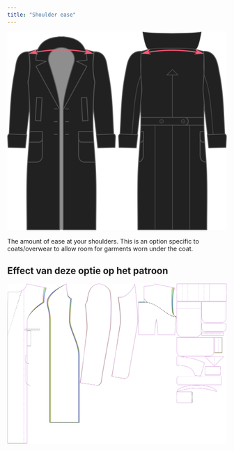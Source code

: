 ```yaml
---
title: "Shoulder ease"
---
```


![Shoulder ease](./shoulderease.svg)

The amount of ease at your shoulders. This is an option specific to coats/overwear to allow room for garments worn under the coat.

## Effect van deze optie op het patroon

![This image shows the effect of this option by superimposing several variants that have a different value for this option](carlita_shoulderease_sample.svg "Effect of this option on the pattern")
